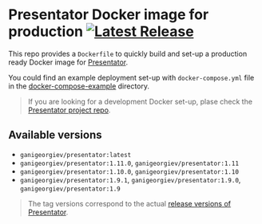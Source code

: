 Presentator Docker image for production [![Latest Release](https://img.shields.io/github/release/ganigeorgiev/presentator-docker.svg)](https://github.com/ganigeorgiev/presentator-docker/releases)
======================================================================

This repo provides a `Dockerfile` to quickly build and set-up a production ready Docker image for [Presentator](https://github.com/ganigeorgiev/presentator).

You could find an example deployment set-up with `docker-compose.yml` file in the [docker-compose-example](https://github.com/ganigeorgiev/presentator-docker/tree/master/docker-compose-example) directory.

> If you are looking for a development Docker set-up, plase check the [Presentator project repo](https://github.com/ganigeorgiev/presentator).


## Available versions

- `ganigeorgiev/presentator:latest`
- `ganigeorgiev/presentator:1.11.0`, `ganigeorgiev/presentator:1.11`
- `ganigeorgiev/presentator:1.10.0`, `ganigeorgiev/presentator:1.10`
- `ganigeorgiev/presentator:1.9.1`, `ganigeorgiev/presentator:1.9.0`, `ganigeorgiev/presentator:1.9`

> The tag versions correspond to the actual [release versions of Presentator](https://github.com/ganigeorgiev/presentator/releases).
